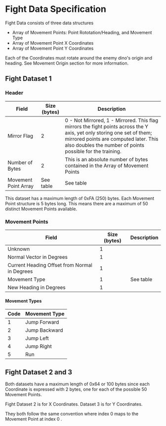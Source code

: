 # Fight Data Specification

Fight Data consists of three data structures
 * Array of Movement Points: Point Rototation/Heading, and Movement Type
 * Array of Movement Point X Coordinates
 * Array of Movement Point Y Coordinates

Each of the Coordinates must rotate around the enemy dino's origin and heading. See Movement Origin section for more information.

## Fight Dataset 1

### Header
Field|Size (bytes)|Description
---|---|---
Mirror Flag|2|0 - Not Mirrored, 1 - Mirrored. This flag mirrors the fight points across the Y axis, yet only storing one set of them; mirrored points are computed later. This also doubles the number of points possible for the training.
Number of Bytes|2|This is an absolute number of bytes contained in the Array of Movement Points
Movement Point Array|See table|See table

This dataset has a maximum length of 0xFA (250) bytes. Each Movement Point structure is 5 bytes long. 
This means there are a maximum of 50 distinct Movement Points available.

### Movement Points
Field|Size (bytes)|Description
---|---|---
Unknown|1| 
Normal Vector in Degrees|1| 
Current Heading Offset from Normal in Degrees|1| 
Movement Type|1|See table
New Heading in Degrees|1|

#### Movement Types
Code|Movement Type
---|---
1|Jump Forward
2|Jump Backward
3|Jump Left
4|Jump Right
5|Run

## Fight Dataset 2 and 3
Both datasets have a maximum length of 0x64 or 100 bytes since each Coordinate is expressed with 2 bytes, one for each of the possible 50 Movement Points.

Fight Dataset 2 is for X Coordinates. Dataset 3 is for Y Coordinates.

They both follow the same convention where index 0 maps to the Movement Point at index 0 .


